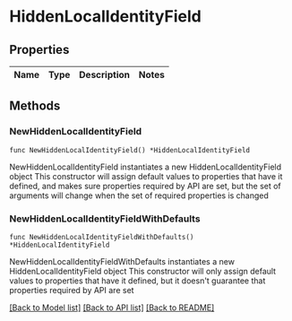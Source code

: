 # HiddenLocalIdentityField

## Properties

Name | Type | Description | Notes
------------ | ------------- | ------------- | -------------

## Methods

### NewHiddenLocalIdentityField

`func NewHiddenLocalIdentityField() *HiddenLocalIdentityField`

NewHiddenLocalIdentityField instantiates a new HiddenLocalIdentityField object
This constructor will assign default values to properties that have it defined,
and makes sure properties required by API are set, but the set of arguments
will change when the set of required properties is changed

### NewHiddenLocalIdentityFieldWithDefaults

`func NewHiddenLocalIdentityFieldWithDefaults() *HiddenLocalIdentityField`

NewHiddenLocalIdentityFieldWithDefaults instantiates a new HiddenLocalIdentityField object
This constructor will only assign default values to properties that have it defined,
but it doesn't guarantee that properties required by API are set


[[Back to Model list]](../README.md#documentation-for-models) [[Back to API list]](../README.md#documentation-for-api-endpoints) [[Back to README]](../README.md)


